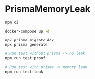# PrismaMemoryLeak


```bash
npm ci

docker-compose up -d

npx prisma migrate dev
npx prisma generate

# Run test without prisma -> no leak
npm run test:proof

# Run test with prisma -> memory leak
npm run test:leak
```
